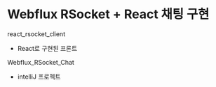# Webflux RSocket + React 채팅 구현

react_rsocket_client
- React로 구현된 프론트 

Webflux_RSocket_Chat
- intelliJ 프로젝트
